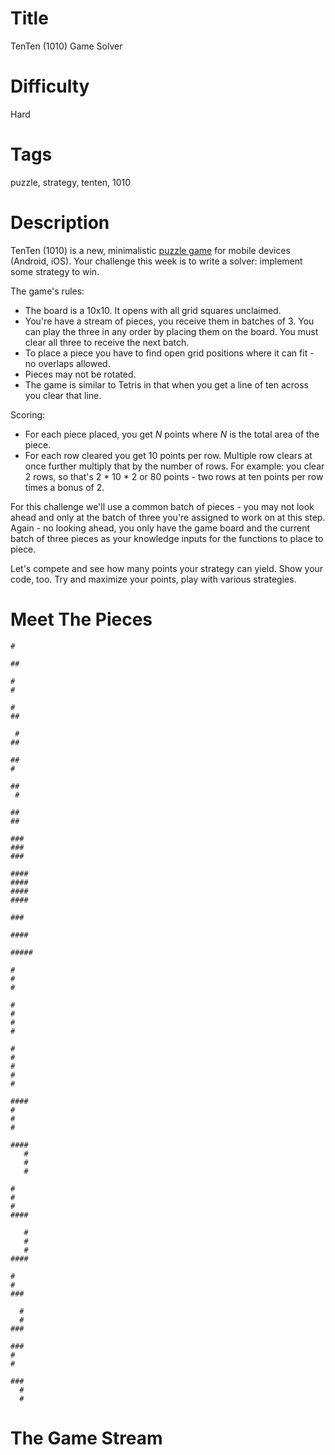# Title

TenTen (1010) Game Solver

# Difficulty

Hard

# Tags

puzzle, strategy, tenten, 1010

# Description

TenTen (1010) is a new, minimalistic [puzzle game](http://1010ga.me/) for mobile devices (Android, iOS). Your challenge this week is to write a solver: implement some strategy to win. 

The game's rules:

- The board is a 10x10. It opens with all grid squares unclaimed. 
- You're have a stream of pieces, you receive them in batches of 3. You can play the three in any order by placing them on the board. You must clear all three to receive the next batch.
- To place a piece you have to find open grid positions where it can fit - no overlaps allowed.
- Pieces may not be rotated.
- The game is similar to Tetris in that when you get a line of ten across you clear that line. 

Scoring:

- For each piece placed, you get *N* points where *N* is the total area of the piece.
- For each row cleared you get 10 points per row. Multiple row clears at once further multiply that by the number of rows. For example: you clear 2 rows, so that's 2 * 10 * 2 or 80 points - two rows at ten points per row times a bonus of 2.

For this challenge we'll use a common batch of pieces - you may not look ahead and only at the batch of three you're assigned to work on at this step. Again - no looking ahead, you only have the game board and the current batch of three pieces as your knowledge inputs for the functions to place to piece. 

Let's compete and see how many points your strategy can yield. Show your code, too. Try and maximize your points, play with various strategies. 

# Meet The Pieces

    #
    
    ##
    
    #
    #
    
    #
    ##
    
     #
    ##
    
    ##
    #
    
    ##
     #
    
    ##
    ##
    
    ###
    ###
    ###
    
    ####
    ####
    ####
    ####
    
    ###
    
    ####
    
    #####
    
    #
    #
    #
    
    #
    #
    #
    #
    
    #
    #
    #
    #
    #
    
    ####
    #
    #
    #
    
    ####
       #
       #
       #
    
    #
    #
    #
    ####
    
       #
       #
       #
    ####
    
    #
    #
    ###
    
      #
      #
    ###
    
    ###
    #
    #
    
    ###
      #
      #

# The Game Stream

